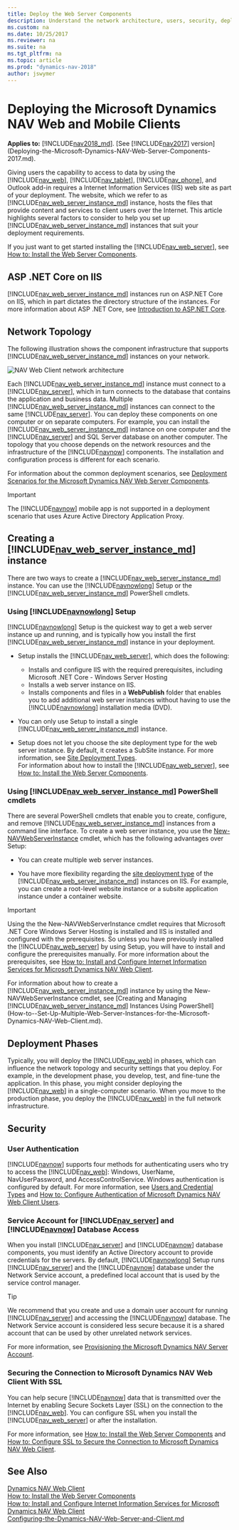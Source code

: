 ```yaml
---
title: Deploy the Web Server Components
description: Understand the network architecture, users, security, deployment phases for installing and configuring the Dynamics NAV Web Server Components.
ms.custom: na
ms.date: 10/25/2017
ms.reviewer: na
ms.suite: na
ms.tgt_pltfrm: na
ms.topic: article
ms.prod: "dynamics-nav-2018"
author: jswymer
---
```

# Deploying the Microsoft Dynamics NAV Web and Mobile Clients

**Applies to:** [!INCLUDE[nav2018_md](includes/nav2018_md.md)]. [See [!INCLUDE[nav2017](includes/nav2017.md)] version](Deploying-the-Microsoft-Dynamics-NAV-Web-Server-Components-2017.md).

Giving users the capability to access to data by using the [!INCLUDE[nav_web](includes/nav_web_md.md)], [!INCLUDE[nav_tablet](includes/nav_tablet_md.md)], [!INCLUDE[nav_phone](includes/nav_phone_md.md)], and Outlook add-in requires a Internet Information Services (IIS) web site as part of your deployment. The website, which we refer to as [!INCLUDE[nav_web_server_instance_md](includes/nav_web_server_instance_md.md)] instance, hosts the files that provide content and services to client users over the Internet. This article highlights several factors to consider to help you set up [!INCLUDE[nav_web_server_instance_md](includes/nav_web_server_instance_md.md)] instances that suit your deployment requirements.

If you just want to get started installing the [!INCLUDE[nav_web_server](includes/nav_web_server_md.md)], see [How to: Install the Web Server Components](How-to--Install-the-Web-Server-Components.md).

## ASP .NET Core on IIS

[!INCLUDE[nav_web_server_instance_md](includes/nav_web_server_instance_md.md)] instances run on ASP.NET Core on IIS, which in part dictates the directory structure of the instances. For more information about ASP .NET Core, see [Introduction to ASP.NET Core](/aspnet/core/).

## Network Topology
The following illustration shows the component infrastructure that supports [!INCLUDE[nav_web_server_instance_md](includes/nav_web_server_instance_md.md)] instances on your network.  

![NAV Web Client network architecture](media/NAV_WebClient_Network_Architecture.png "NAV\_WebClient\_Network\_Architecture")  

Each [!INCLUDE[nav_web_server_instance_md](includes/nav_web_server_instance_md.md)] instance must connect to a [!INCLUDE[nav_server](includes/nav_server_md.md)], which in turn connects to the database that contains the application and business data. Multiple [!INCLUDE[nav_web_server_instance_md](includes/nav_web_server_instance_md.md)] instances can connect to the same [!INCLUDE[nav_server](includes/nav_server_md.md)]. You can deploy these components on one computer or on separate computers. For example, you can install the [!INCLUDE[nav_web_server_instance_md](includes/nav_web_server_instance_md.md)] instance on one computer and the [!INCLUDE[nav_server](includes/nav_server_md.md)] and SQL Server database on another computer. The topology that you choose depends on the network resources and the infrastructure of the [!INCLUDE[navnow](includes/navnow_md.md)] components. The installation and configuration process is different for each scenario.

For information about the common deployment scenarios, see [Deployment Scenarios for the Microsoft Dynamics NAV Web Server Components](Deployment-Scenarios-for-the-Microsoft-Dynamics-NAV-Web-Server-Components.md).  

> [!IMPORTANT]
> The [!INCLUDE[navnow](includes/navnow_md.md)] mobile app is not supported in a deployment scenario that uses Azure Active Directory Application Proxy.

##  Creating a [!INCLUDE[nav_web_server_instance_md](includes/nav_web_server_instance_md.md)] instance  

There are two ways to create a [!INCLUDE[nav_web_server_instance_md](includes/nav_web_server_instance_md.md)] instance. You can use the [!INCLUDE[navnowlong](includes/navnowlong_md.md)] Setup or the [!INCLUDE[nav_web_server_instance_md](includes/nav_web_server_instance_md.md)] PowerShell cmdlets.

### Using [!INCLUDE[navnowlong](includes/navnowlong_md.md)] Setup
[!INCLUDE[navnowlong](includes/navnowlong_md.md)] Setup is the quickest way to get a web server instance up and running, and is typically how you install the first [!INCLUDE[nav_web_server_instance_md](includes/nav_web_server_instance_md.md)] instance in your deployment.

-   Setup installs the [!INCLUDE[nav_web_server](includes/nav_web_server_md.md)], which does the following:

    -   Installs and configure IIS with the required prerequisites, including Microsoft .NET Core - Windows Server Hosting <!--[Microsoft .NET Core - Windows Server Hosting package](https://aka.ms/dotnetcore.2.0.0-windowshosting)-->
    -   Installs a web server instance on IIS.
    -   Installs components and files in a **WebPublish** folder that enables you to add additional web server instances without having to use the [!INCLUDE[navnowlong](includes/navnowlong_md.md)] installation media (DVD).

-   You can only use Setup to install a single [!INCLUDE[nav_web_server_instance_md](includes/nav_web_server_instance_md.md)] instance.

-   Setup does not let you choose the site deployment type for the web server instance. By default, it creates a SubSite instance. For more information, see [Site Deployment Types](How-to--Set-Up-Multiple-Web-Server-Instances-for-the-Microsoft-Dynamics-NAV-Web-Client.md#WebClientonIIS).    
For information about how to install the [!INCLUDE[nav_web_server](includes/nav_web_server_md.md)], see [How to: Install the Web Server Components](How-to--Install-the-Web-Server-Components.md).

### Using [!INCLUDE[nav_web_server_instance_md](includes/nav_web_server_instance_md.md)] PowerShell cmdlets
There are several PowerShell cmdlets that enable you to create, configure, and remove [!INCLUDE[nav_web_server_instance_md](includes/nav_web_server_instance_md.md)] instances from a command line interface. To create a web server instance, you use the [New-NAVWebServerInstance](https://docs.microsoft.com/powershell/module/microsoft.dynamics.nav.management/new-navwebserverinstance) cmdlet, which has the following advantages over Setup:

-   You can create multiple web server instances.

-   You have more flexibility regarding the [site deployment type](How-to--Set-Up-Multiple-Web-Server-Instances-for-the-Microsoft-Dynamics-NAV-Web-Client.md#WebClientonIIS) of the [!INCLUDE[nav_web_server_instance_md](includes/nav_web_server_instance_md.md)] instances on IIS. For example, you can create a root-level website instance  or a subsite application instance under a container website.

> [!IMPORTANT]
>Using the the New-NAVWebServerInstance cmdlet requires that Microsoft .NET Core Windows Server Hosting is installed and IIS is installed and configured with the prerequisites. So unless you have previously installed the [!INCLUDE[nav_web_server](includes/nav_web_server_md.md)] by using Setup, you will have to install and configure the prerequisites manually. For more information about the prerequisites, see
[How to: Install and Configure Internet Information Services for Microsoft Dynamics NAV Web Client](How-to--Install-and-Configure-Internet-Information-Services-for-Microsoft-Dynamics-NAV-Web-Client.md).

For information about how to create a [!INCLUDE[nav_web_server_instance_md](includes/nav_web_server_instance_md.md)] instance by using the New-NAVWebServerInstance cmdlet, see [Creating and Managing [!INCLUDE[nav_web_server_instance_md](includes/nav_web_server_instance_md.md)] Instances Using PowerShell](How-to--Set-Up-Multiple-Web-Server-Instances-for-the-Microsoft-Dynamics-NAV-Web-Client.md).

## Deployment Phases  
 Typically, you will deploy the [!INCLUDE[nav_web](includes/nav_web_md.md)] in phases, which can influence the network topology and security settings that you deploy. For example, in the development phase, you develop, test, and fine-tune the application. In this phase, you might consider deploying the [!INCLUDE[nav_web](includes/nav_web_md.md)] in a single-computer scenario. When you move to the production phase, you deploy the [!INCLUDE[nav_web](includes/nav_web_md.md)] in the full network infrastructure.  

## Security  

### User Authentication  
 [!INCLUDE[navnow](includes/navnow_md.md)] supports four methods for authenticating users who try to access the [!INCLUDE[nav_web](includes/nav_web_md.md)]: Windows, UserName, NavUserPassword, and AccessControlService. Windows authentication is configured by default. For more information, see [Users and Credential Types](Users-and-Credential-Types.md) and [How to: Configure Authentication of Microsoft Dynamics NAV Web Client Users](How-to--Configure-Authentication-of-Microsoft-Dynamics-NAV-Web-Client-Users.md).  

### Service Account for [!INCLUDE[nav_server](includes/nav_server_md.md)] and [!INCLUDE[navnow](includes/navnow_md.md)] Database Access  
 When you install [!INCLUDE[nav_server](includes/nav_server_md.md)] and [!INCLUDE[navnow](includes/navnow_md.md)] database components, you must identify an Active Directory account to provide credentials for the servers. By default, [!INCLUDE[navnowlong](includes/navnowlong_md.md)] Setup runs [!INCLUDE[nav_server](includes/nav_server_md.md)] and the [!INCLUDE[navnow](includes/navnow_md.md)] database under the Network Service account, a predefined local account that is used by the service control manager.  

> [!TIP]  
>  We recommend that you create and use a domain user account for running [!INCLUDE[nav_server](includes/nav_server_md.md)] and accessing the [!INCLUDE[navnow](includes/navnow_md.md)] database. The Network Service account is considered less secure because it is a shared account that can be used by other unrelated network services.  

 For more information, see [Provisioning the Microsoft Dynamics NAV Server Account](Provisioning-the-Microsoft-Dynamics-NAV-Server-Account.md).  

### Securing the Connection to Microsoft Dynamics NAV Web Client With SSL  
 You can help secure [!INCLUDE[navnow](includes/navnow_md.md)] data that is transmitted over the Internet by enabling Secure Sockets Layer \(SSL\) on the connection to the [!INCLUDE[nav_web](includes/nav_web_md.md)]. You can configure SSL when you install the [!INCLUDE[nav_web_server](includes/nav_web_server_md.md)] or after the installation.  

 For more information, see [How to: Install the Web Server Components](How-to--Install-the-Web-Server-Components.md) and [How to: Configure SSL to Secure the Connection to Microsoft Dynamics NAV Web Client](How-to--Configure-SSL-to-Secure-the-Connection-to-Microsoft-Dynamics-NAV-Web-Client.md).  

## See Also  
 [Dynamics NAV Web Client](Microsoft-Dynamics-NAV-Web-Client.md)   
 [How to: Install the Web Server Components](How-to--Install-the-Web-Server-Components.md)  
 [How to: Install and Configure Internet Information Services for Microsoft Dynamics NAV Web Client](How-to--Install-and-Configure-Internet-Information-Services-for-Microsoft-Dynamics-NAV-Web-Client.md)  
 [Configuring-the-Dynamics-NAV-Web-Server-and-Client.md](Configuring-the-Microsoft-Dynamics-NAV-Web-Server-and-Client.md)  
